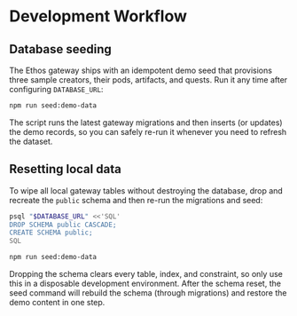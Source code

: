 # Development Workflow

## Database seeding

The Ethos gateway ships with an idempotent demo seed that provisions three sample creators, their pods, artifacts, and quests. Run it any time after configuring `DATABASE_URL`:

```bash
npm run seed:demo-data
```

The script runs the latest gateway migrations and then inserts (or updates) the demo records, so you can safely re-run it whenever you need to refresh the dataset.

## Resetting local data

To wipe all local gateway tables without destroying the database, drop and recreate the `public` schema and then re-run the migrations and seed:

```bash
psql "$DATABASE_URL" <<'SQL'
DROP SCHEMA public CASCADE;
CREATE SCHEMA public;
SQL

npm run seed:demo-data
```

Dropping the schema clears every table, index, and constraint, so only use this in a disposable development environment. After the schema reset, the seed command will rebuild the schema (through migrations) and restore the demo content in one step.
